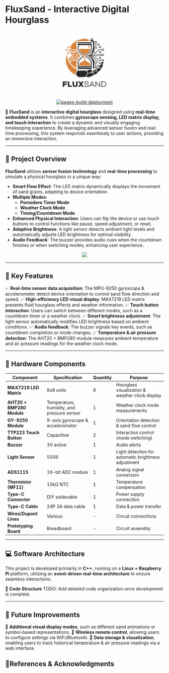 # **FluxSand - Interactive Digital Hourglass**

<div align=center>
<img src="./imgs/FluxSand.jpg" height="200">
<p>

[![pages-build-deployment](https://github.com/FluxSand/FluxSand.github.io/actions/workflows/pages/pages-build-deployment/badge.svg)](https://github.com/FluxSand/FluxSand.github.io/actions/workflows/pages/pages-build-deployment)

</div>

🚀 **FluxSand** is an **interactive digital hourglass** designed using **real-time embedded systems**. It combines **gyroscope sensing, LED matrix display, and touch interaction** to create a dynamic and visually engaging timekeeping experience. By leveraging advanced sensor fusion and real-time processing, this system responds seamlessly to user actions, providing an immersive interaction.

---

## **📌 Project Overview**

**FluxSand** utilizes **sensor fusion technology** and **real-time processing** to simulate a physical hourglass in a unique way:

- **Smart Flow Effect**: The LED matrix dynamically displays the movement of sand grains, adapting to device orientation.
- **Multiple Modes**:
  - **Pomodoro Timer Mode**
  - **Weather Clock Mode**
  - **Timing/Countdown Mode**
- **Enhanced Physical Interaction**: Users can flip the device or use touch buttons to control functions like pause, speed adjustment, or reset.
- **Adaptive Brightness**: A light sensor detects ambient light levels and automatically adjusts LED brightness for optimal visibility.
- **Audio Feedback**: The buzzer provides audio cues when the countdown finishes or when switching modes, enhancing user experience.

<div align=center>
<img src="./imgs/preview.png">
<p>
</div>

---

## **🎯 Key Features**

✅ **Real-time sensor data acquisition**: The MPU-9250 gyroscope & accelerometer detect device orientation to control sand flow direction and speed.
✅ **High-efficiency LED visual display**: MAX7219 LED matrix presents fluid hourglass effects and weather information.
✅ **Touch button interaction**: Users can switch between different modes, such as a countdown timer or a weather clock.
✅ **Smart brightness adjustment**: The light sensor automatically modifies LED brightness based on ambient conditions.
✅ **Audio feedback**: The buzzer signals key events, such as countdown completion or mode changes.
✅ **Temperature & air pressure detection**: The AHT20 + BMP280 module measures ambient temperature and air pressure readings for the weather clock mode.

---

## **🔧 Hardware Components**

| Component | Specification | Quantity | Purpose |
|-----------|---------------|----------|---------|
| **MAX7219 LED Matrix** | 8x8 units | 8 | Hourglass visualization & weather clock display |
| **AHT20 + BMP280 Module** | Temperature, humidity, and pressure sensor | 1 | Weather clock mode measurements |
| **GY-9250 Module** | 9-axis gyroscope & accelerometer | 1 | Orientation detection & sand flow control |
| **TTP223 Touch Button** | Capacitive | 2 | Interaction control (mode switching) |
| **Buzzer** | 3V active | 1 | Audio alerts |
| **Light Sensor** | 5506 | 1 | Light detection for automatic brightness adjustment |
| **ADS1115** | 16-bit ADC module | 1 | Analog signal conversion |
| **Thermistor (MF11)** | 10kΩ NTC | 1 | Temperature compensation |
| **Type-C Connector** | DIY solderable | 1 | Power supply connection |
| **Type-C Cable** | 24P 3A data cable | 1 | Data & power transfer |
| **Wires/Dupont Lines** | Various | - | Circuit connections |
| **Prototyping Board** | Breadboard | - | Circuit assembly |

---

## **💻 Software Architecture**

This project is developed primarily in **C++**, running on a **Linux + Raspberry Pi** platform, utilizing an **event-driven real-time architecture** to ensure seamless interactions.

**📌 Code Structure**
TODO: Add detailed code organization once development is complete.

---

## **📢 Future Improvements**

🔹 **Additional visual display modes**, such as different sand animations or symbol-based representations.
🔹 **Wireless remote control**, allowing users to configure settings via WiFi/Bluetooth.
🔹 **Data storage & visualization**, enabling users to track historical temperature & air pressure readings via a web interface.

## **📝References & Acknowledgments**
